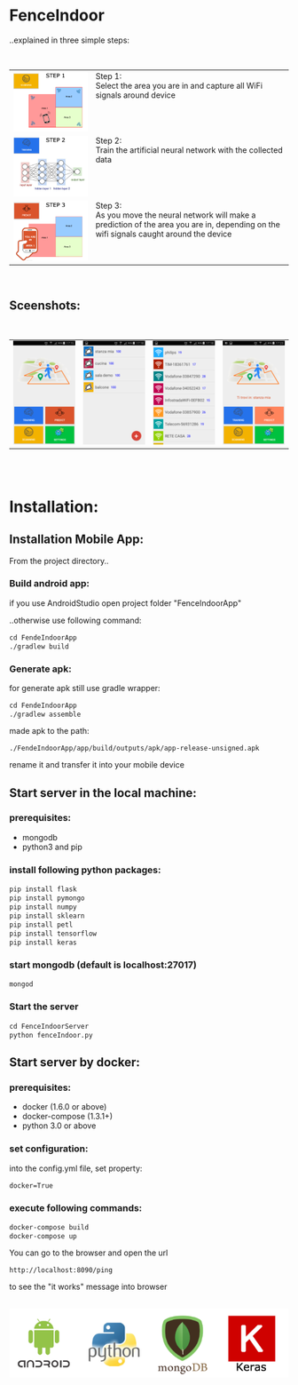 # FenceIndoor
..explained in three simple steps:

<br>
<table border="0" width="100%">
<tr><td>
<a href="Screenshots/step1.png"><img src="Screenshots/step1.png" width=400></a>
</td><td valign=top>
Step 1:<br>
Select the area you are in and capture all WiFi signals around device
</td></tr>
<tr><td>
<a href="Screenshots/step2.png"><img src="Screenshots/step2.png" width=400></a>
</td><td valign=top>
Step 2:<br>
Train the artificial neural network with the collected data
</td></tr>
<tr><td>
<a href="Screenshots/step3.png"><img src="Screenshots/step3.png" width=400></a>
</td><td valign=top>
Step 3:<br>
As you move the neural network will make a prediction of the area you are in, 
depending on the wifi signals caught around the device
</td></tr>
</table>
<br>

## Sceenshots:

<br>
<table border="0" width="100%">
<tr><td>
<a href="Screenshots/home.png"><img src="Screenshots/home.png" width=200></a>
</td><td>
<a href="Screenshots/areaList.png"><img src="Screenshots/areaList.png" width=200></a>
</td><td>
<a href="Screenshots/wifiScans.png"><img src="Screenshots/wifiScans.png" width=200></a>
</td><td>
<a href="Screenshots/predict.png"><img src="Screenshots/predict.png" width=200></a>
</td></tr>
</table>
<br><br>


# Installation:

## Installation Mobile App:

From the project directory..

### Build android app:

if you use AndroidStudio 
open project folder "FenceIndoorApp"

..otherwise use following command:

```
cd FendeIndoorApp
./gradlew build
```

### Generate apk:

for generate apk still use gradle wrapper:
```
cd FendeIndoorApp
./gradlew assemble
```

made apk to the path:

```
./FendeIndoorApp/app/build/outputs/apk/app-release-unsigned.apk
```
rename it and transfer it into your mobile device


## Start server in the local machine:

### prerequisites:
- mongodb
- python3 and pip

### install following python packages:

```
pip install flask
pip install pymongo
pip install numpy
pip install sklearn
pip install petl
pip install tensorflow
pip install keras
```

### start mongodb (default is localhost:27017)
```
mongod
```

### Start the server
```
cd FenceIndoorServer
python fenceIndoor.py
```

## Start server by docker:

### prerequisites:
- docker (1.6.0 or above)
- docker-compose (1.3.1+)
- python 3.0 or above

### set configuration:

into the config.yml file, set property:
```
docker=True
```

### execute following commands:
```
docker-compose build
docker-compose up
```

You can go to the browser and open the url 
```
http://localhost:8090/ping 
```
to see the "it works" message into browser 

<br>
<img src="Screenshots/technologies.png">

